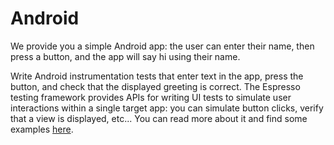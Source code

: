 # Android

We provide you a simple Android app: the user can enter their name, then press a button, and the app will say hi using their name.

Write Android instrumentation tests that enter text in the app, press the button, and check that the displayed greeting is correct. 
The Espresso testing framework provides APIs for writing UI tests to simulate user interactions within a single target app: you can simulate button clicks, verify that a view is displayed, etc... You can read more about it and find some examples [here](https://developer.android.com/training/testing/ui-testing/espresso-testing).

